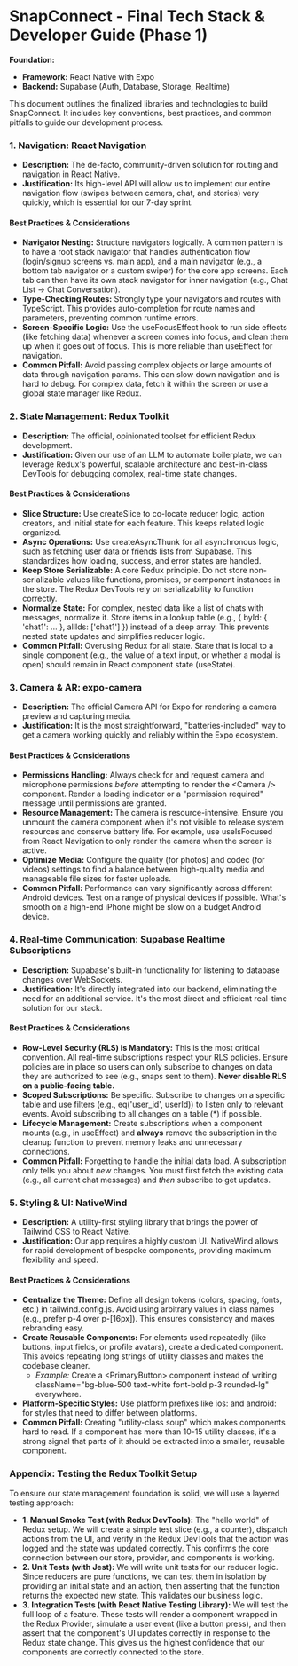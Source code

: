 # **SnapConnect \- Final Tech Stack & Developer Guide (Phase 1\)**

**Foundation:**

- **Framework:** React Native with Expo
- **Backend:** Supabase (Auth, Database, Storage, Realtime)

This document outlines the finalized libraries and technologies to build SnapConnect. It includes key conventions, best practices, and common pitfalls to guide our development process.

### **1\. Navigation: React Navigation**

- **Description:** The de-facto, community-driven solution for routing and navigation in React Native.
- **Justification:** Its high-level API will allow us to implement our entire navigation flow (swipes between camera, chat, and stories) very quickly, which is essential for our 7-day sprint.

#### **Best Practices & Considerations**

- **Navigator Nesting:** Structure navigators logically. A common pattern is to have a root stack navigator that handles authentication flow (login/signup screens vs. main app), and a main navigator (e.g., a bottom tab navigator or a custom swiper) for the core app screens. Each tab can then have its own stack navigator for inner navigation (e.g., Chat List \-\> Chat Conversation).
- **Type-Checking Routes:** Strongly type your navigators and routes with TypeScript. This provides auto-completion for route names and parameters, preventing common runtime errors.
- **Screen-Specific Logic:** Use the useFocusEffect hook to run side effects (like fetching data) whenever a screen comes into focus, and clean them up when it goes out of focus. This is more reliable than useEffect for navigation.
- **Common Pitfall:** Avoid passing complex objects or large amounts of data through navigation params. This can slow down navigation and is hard to debug. For complex data, fetch it within the screen or use a global state manager like Redux.

### **2\. State Management: Redux Toolkit**

- **Description:** The official, opinionated toolset for efficient Redux development.
- **Justification:** Given our use of an LLM to automate boilerplate, we can leverage Redux's powerful, scalable architecture and best-in-class DevTools for debugging complex, real-time state changes.

#### **Best Practices & Considerations**

- **Slice Structure:** Use createSlice to co-locate reducer logic, action creators, and initial state for each feature. This keeps related logic organized.
- **Async Operations:** Use createAsyncThunk for all asynchronous logic, such as fetching user data or friends lists from Supabase. This standardizes how loading, success, and error states are handled.
- **Keep Store Serializable:** A core Redux principle. Do not store non-serializable values like functions, promises, or component instances in the store. The Redux DevTools rely on serializability to function correctly.
- **Normalize State:** For complex, nested data like a list of chats with messages, normalize it. Store items in a lookup table (e.g., { byId: { 'chat1': ... }, allIds: \['chat1'\] }) instead of a deep array. This prevents nested state updates and simplifies reducer logic.
- **Common Pitfall:** Overusing Redux for all state. State that is local to a single component (e.g., the value of a text input, or whether a modal is open) should remain in React component state (useState).

### **3\. Camera & AR: expo-camera**

- **Description:** The official Camera API for Expo for rendering a camera preview and capturing media.
- **Justification:** It is the most straightforward, "batteries-included" way to get a camera working quickly and reliably within the Expo ecosystem.

#### **Best Practices & Considerations**

- **Permissions Handling:** Always check for and request camera and microphone permissions _before_ attempting to render the \<Camera /\> component. Render a loading indicator or a "permission required" message until permissions are granted.
- **Resource Management:** The camera is resource-intensive. Ensure you unmount the camera component when it's not visible to release system resources and conserve battery life. For example, use useIsFocused from React Navigation to only render the camera when the screen is active.
- **Optimize Media:** Configure the quality (for photos) and codec (for videos) settings to find a balance between high-quality media and manageable file sizes for faster uploads.
- **Common Pitfall:** Performance can vary significantly across different Android devices. Test on a range of physical devices if possible. What's smooth on a high-end iPhone might be slow on a budget Android device.

### **4\. Real-time Communication: Supabase Realtime Subscriptions**

- **Description:** Supabase's built-in functionality for listening to database changes over WebSockets.
- **Justification:** It's directly integrated into our backend, eliminating the need for an additional service. It's the most direct and efficient real-time solution for our stack.

#### **Best Practices & Considerations**

- **Row-Level Security (RLS) is Mandatory:** This is the most critical convention. All real-time subscriptions respect your RLS policies. Ensure policies are in place so users can only subscribe to changes on data they are authorized to see (e.g., snaps sent to them). **Never disable RLS on a public-facing table.**
- **Scoped Subscriptions:** Be specific. Subscribe to changes on a specific table and use filters (e.g., eq('user_id', userId)) to listen only to relevant events. Avoid subscribing to all changes on a table (\*) if possible.
- **Lifecycle Management:** Create subscriptions when a component mounts (e.g., in useEffect) and **always** remove the subscription in the cleanup function to prevent memory leaks and unnecessary connections.
- **Common Pitfall:** Forgetting to handle the initial data load. A subscription only tells you about _new_ changes. You must first fetch the existing data (e.g., all current chat messages) and _then_ subscribe to get updates.

### **5\. Styling & UI: NativeWind**

- **Description:** A utility-first styling library that brings the power of Tailwind CSS to React Native.
- **Justification:** Our app requires a highly custom UI. NativeWind allows for rapid development of bespoke components, providing maximum flexibility and speed.

#### **Best Practices & Considerations**

- **Centralize the Theme:** Define all design tokens (colors, spacing, fonts, etc.) in tailwind.config.js. Avoid using arbitrary values in class names (e.g., prefer p-4 over p-\[16px\]). This ensures consistency and makes rebranding easy.
- **Create Reusable Components:** For elements used repeatedly (like buttons, input fields, or profile avatars), create a dedicated component. This avoids repeating long strings of utility classes and makes the codebase cleaner.
  - _Example:_ Create a \<PrimaryButton\> component instead of writing className="bg-blue-500 text-white font-bold p-3 rounded-lg" everywhere.
- **Platform-Specific Styles:** Use platform prefixes like ios: and android: for styles that need to differ between platforms.
- **Common Pitfall:** Creating "utility-class soup" which makes components hard to read. If a component has more than 10-15 utility classes, it's a strong signal that parts of it should be extracted into a smaller, reusable component.

### **Appendix: Testing the Redux Toolkit Setup**

To ensure our state management foundation is solid, we will use a layered testing approach:

- **1\. Manual Smoke Test (with Redux DevTools):** The "hello world" of Redux setup. We will create a simple test slice (e.g., a counter), dispatch actions from the UI, and verify in the Redux DevTools that the action was logged and the state was updated correctly. This confirms the core connection between our store, provider, and components is working.
- **2\. Unit Tests (with Jest):** We will write unit tests for our reducer logic. Since reducers are pure functions, we can test them in isolation by providing an initial state and an action, then asserting that the function returns the expected new state. This validates our business logic.
- **3\. Integration Tests (with React Native Testing Library):** We will test the full loop of a feature. These tests will render a component wrapped in the Redux Provider, simulate a user event (like a button press), and then assert that the component's UI updates correctly in response to the Redux state change. This gives us the highest confidence that our components are correctly connected to the store.
